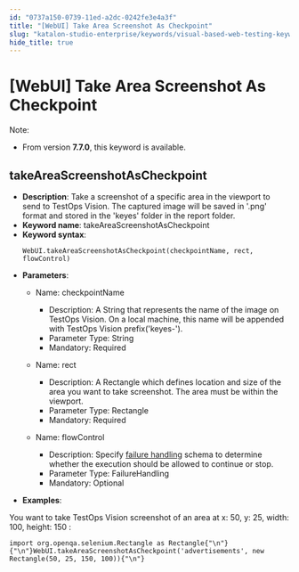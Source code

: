 ```yaml
---
id: "0737a150-0739-11ed-a2dc-0242fe3e4a3f"
title: "[WebUI] Take Area Screenshot As Checkpoint"
slug: "katalon-studio-enterprise/keywords/visual-based-web-testing-keywords/webui-take-area-screenshot-as-checkpoint"
hide_title: true
---
```


# <a id="id_0" class="anchor_top_offset"/><a id="ariaid-title1" class="anchor_top_offset"/>[WebUI] Take Area Screenshot As Checkpoint

<div xmlns="http://www.w3.org/1999/xhtml" className="p"><div className="note note note_note"><span className="note__title">Note:</span> 
    <ul className="ul"><li className="li"><p className="p">From version <strong className="ph b">7.7.0</strong>, this keyword is
          available.</p></li></ul></div></div>

## <a id="id_0__id_1" class="anchor_top_offset"/>takeAreaScreenshotAsCheckpoint

              
<ul xmlns="http://www.w3.org/1999/xhtml" className="ul"><li className="li">     <strong className="ph b">Description</strong>: Take a screenshot of a specific     area in the viewport to send to TestOps Vision. The captured image     will be saved in '.png' format and stored in the 'keyes' folder in     the report folder.</li><li className="li">     <strong className="ph b">Keyword name</strong>:     takeAreaScreenshotAsCheckpoint</li><li className="li">     <strong className="ph b">Keyword syntax</strong>:     <pre className="pre codeblock"><code>WebUI.takeAreaScreenshotAsCheckpoint(checkpointName, rect, flowControl)</code></pre></li><li className="li">     <p className="p">       <strong className="ph b">Parameters</strong>:</p>     <ul className="ul"><li className="li">         <p className="p">Name: checkpointName</p>         <ul className="ul"><li className="li">Description: A String that represents the name of the image on             TestOps Vision. On a local machine, this name will be appended with             TestOps Vision prefix('keyes-').</li><li className="li">Parameter Type: String</li><li className="li">Mandatory: Required</li></ul>       </li><li className="li">         <p className="p">Name: rect</p>         <ul className="ul"><li className="li">Description: A Rectangle which defines location and size of the             area you want to take screenshot. The area must be within the             viewport.</li><li className="li">Parameter Type: Rectangle</li><li className="li">Mandatory: Required</li></ul>       </li><li className="li">         <p className="p">Name: flowControl</p>         <ul className="ul"><li className="li">Description: Specify <a className="xref" href="/docs/katalon-studio-enterprise/error-management/test-maintenance/failure-handling">failure handling</a>             schema to determine whether the execution should be allowed to             continue or stop.</li><li className="li">Parameter Type: FailureHandling</li><li className="li">Mandatory: Optional</li></ul>       </li></ul>   </li><li className="li">     <p className="p">       <strong className="ph b">Examples</strong>:</p>   </li></ul> 
      
<p xmlns="http://www.w3.org/1999/xhtml" className="p">You want to take TestOps Vision screenshot of an area at x: 50,   y: 25, width: 100, height: 150 :</p> 
              
<pre xmlns="http://www.w3.org/1999/xhtml" className="pre codeblock"><code>import org.openqa.selenium.Rectangle as Rectangle{"\n"}{"\n"}WebUI.takeAreaScreenshotAsCheckpoint('advertisements', new Rectangle(50, 25, 150, 100)){"\n"}</code></pre> 
            
